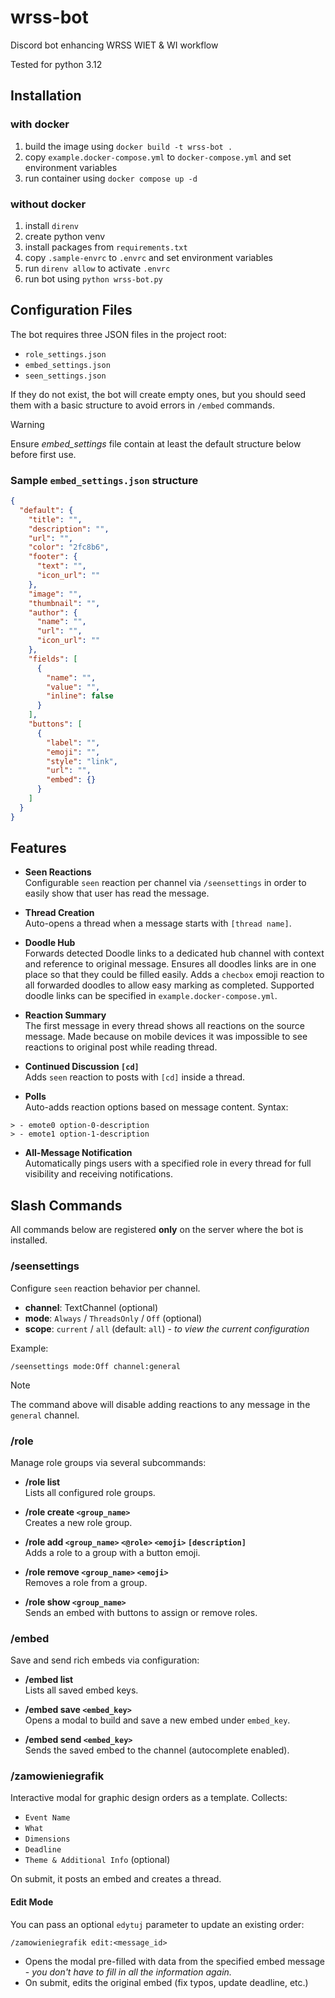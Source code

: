 # wrss-bot

Discord bot enhancing WRSS WIET &amp; WI workflow

Tested for python 3.12

## Installation

### with docker

1. build the image using `docker build -t wrss-bot .`
1. copy `example.docker-compose.yml` to `docker-compose.yml` and set environment variables
1. run container using `docker compose up -d`

### without docker

1. install `direnv`
1. create python venv
1. install packages from `requirements.txt`
1. copy `.sample-envrc` to `.envrc` and set environment variables
1. run `direnv allow` to activate `.envrc`
1. run bot using `python wrss-bot.py`

## Configuration Files

The bot requires three JSON files in the project root:

- `role_settings.json`  
- `embed_settings.json`  
- `seen_settings.json`

If they do not exist, the bot will create empty ones, but you should seed them with a basic structure to avoid errors in `/embed` commands.

> [!WARNING]
> Ensure *embed_settings* file contain at least the default structure below before first use.

### Sample `embed_settings.json` structure

```json
{
  "default": {
    "title": "",
    "description": "",
    "url": "",
    "color": "2fc8b6",
    "footer": {
      "text": "",
      "icon_url": ""
    },
    "image": "",
    "thumbnail": "",
    "author": {
      "name": "",
      "url": "",
      "icon_url": ""
    },
    "fields": [
      {
        "name": "",
        "value": "",
        "inline": false
      }
    ],
    "buttons": [
      {
        "label": "",
        "emoji": "",
        "style": "link",
        "url": "",
        "embed": {}
      }
    ]
  }
}
```

## Features

- **Seen Reactions**  
  Configurable `seen` reaction per channel via `/seensettings` in order to easily show that user has read the message.  

- **Thread Creation**  
  Auto-opens a thread when a message starts with `[thread name]`.  

- **Doodle Hub**  
  Forwards detected Doodle links to a dedicated hub channel with context and reference to original message. Ensures all doodles links are in one place so that they could be filled easily. Adds a `checbox` emoji reaction to all forwarded doodles to allow easy marking as completed. Supported doodle links can be specified in `example.docker-compose.yml`.  

- **Reaction Summary**  
  The first message in every thread shows all reactions on the source message. Made because on mobile devices it was impossible to see reactions to original post while reading thread.

- **Continued Discussion `[cd]`**  
  Adds `seen` reaction to posts with `[cd]` inside a thread.

- **Polls**  
  Auto-adds reaction options based on message content.
  Syntax:

```discord
> - emote0 option-0-description
> - emote1 option-1-description
```

- **All-Message Notification**  
Automatically pings users with a specified role in every thread for full visibility and receiving notifications.

## Slash Commands

All commands below are registered **only** on the server where the bot is installed.

### /seensettings

Configure `seen` reaction behavior per channel.

- **channel**: TextChannel (optional)  
- **mode**: `Always` / `ThreadsOnly` / `Off` (optional)  
- **scope**: `current` / `all` (default: `all`) *- to view the current configuration*

Example:  

```discord
/seensettings mode:Off channel:general
```

> [!NOTE]
> The command above will disable adding reactions to any message in the `general` channel.

### /role

Manage role groups via several subcommands:

- **/role list**  
  Lists all configured role groups.

- **/role create `<group_name>`**  
  Creates a new role group.

- **/role add `<group_name>` `<@role>` `<emoji>` `[description]`**  
  Adds a role to a group with a button emoji.

- **/role remove `<group_name>` `<emoji>`**  
  Removes a role from a group.

- **/role show `<group_name>`**  
  Sends an embed with buttons to assign or remove roles.

### /embed

Save and send rich embeds via configuration:

- **/embed list**  
  Lists all saved embed keys.

- **/embed save `<embed_key>`**  
  Opens a modal to build and save a new embed under `embed_key`.

- **/embed send `<embed_key>`**  
  Sends the saved embed to the channel (autocomplete enabled).

### /zamowieniegrafik

Interactive modal for graphic design orders as a template. Collects:

- `Event Name`  
- `What`  
- `Dimensions`  
- `Deadline`  
- `Theme & Additional Info` (optional)

On submit, it posts an embed and creates a thread.

#### Edit Mode

You can pass an optional `edytuj` parameter to update an existing order:

```discord
/zamowieniegrafik edit:<message_id>
```

- Opens the modal pre-filled with data from the specified embed message - *you don't have to fill in all the information again.*
- On submit, edits the original embed (fix typos, update deadline, etc.)  
